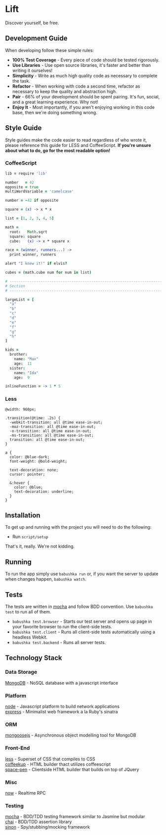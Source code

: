 # Lift

Discover yourself, be free.

## Development Guide

When developing follow these simple rules:

 * **100% Test Coverage** - Every piece of code should be tested rigorously.
 * **Use Libraries** - Use open source libraries, it's faster and better than writing it ourselves!
 * **Simplicity** - Write as much high quality code as necessary to complete the task.
 * **Refactor** - When working with code a second time, refactor as necessary to keep the quality and abstraction high.
 * **Pair** - 66% of your development should be spent pairing. It's fun, social, and a great learning experience. Why not!
 * **Enjoy It** - Most importantly, if you aren't enjoying working in this code base, then we're doing something wrong.

## Style Guide

Style guides make the code easier to read regardless of who wrote it, please reference this guide for LESS and CoffeeScript. **If you're unsure about what to do, go for the most readable option!**

### CoffeeScript

```coffeescript
lib = require 'lib'

number   = 42
opposite = true
multiWordVariable = 'camelcase'

number = -42 if opposite

square = (x) -> x * x

list = [1, 2, 3, 4, 5]

math =
  root:   Math.sqrt
  square: square
  cube:   (x) -> x * square x

race = (winner, runners...) ->
  print winner, runners

alert "I knew it!" if elvis?

cubes = (math.cube num for num in list)

# ------------------------------------------------------------------------------
# Section
# ------------------------------------------------------------------------------

largeList = [
  "a"
  "b"
  "c"
  "d"
  "e"
  "f"
  "g"
  "h"
]

kids =
  brother:
    name: "Max"
    age:  11
  sister:
    name: "Ida"
    age:  9

inlineFunction = -> 1 * 5
```

### Less

```less
@width: 960px;

.transition(@time: .2s) {
  -webkit-transition: all @time ease-in-out;
  -moz-transition: all @time ease-in-out;
  -o-transition: all @time ease-in-out;
  -ms-transition: all @time ease-in-out;
  transition: all @time ease-in-out;
}

a {
  color: @blue-dark;
  font-weight: @bold-weight;

  text-decoration: none;
  cursor: pointer;

  &:hover {
    color: @blue;
    text-decoration: underline;
  }
}
```

## Installation

To get up and running with the project you will need to do the following:

 * Run `script/setup`

That's it, really. We're not kidding.

## Running

To run the app simply use `babushka run` or, if you want the server to update when changes happen, `babushka watch`.

## Tests

The tests are written in [mocha](http://visionmedia.github.com/mocha/) and follow BDD convention. Use `babushka test` to run all of them.

 * `babushka test.browser` - Starts our test server and opens up page in your favorite browser to run the client-side tests.
 * `babushka test.client` - Runs all client-side tests automatically using a headless Webkit.
 * `babushka test.backend` - Runs all server tests.

## Technology Stack

### Data Storage

[MongoDB](http://www.mongodb.org/) - NoSQL database with a javascript interface

### Platform

[node](http://www.nodejs.org) - Javascript platform to build network applications  
[express](http://www.expressjs.com) - Minimalist web framework a la Ruby's sinatra

### ORM

[mongoosejs](http://mongoosejs.com/) - Asynchronous object modelling tool for MongoDB 

### Front-End

[less](http://http://lesscss.org/) - Superset of CSS that compiles to CSS  
[coffeekup](http://http://coffeekup.org/) - HTML builder thact utilizes coffeescript  
[space-pen](https://github.com/BamPowLabs/space-pen) - Clientside HTML builder that builds on top of JQuery

### Misc

[now](http://nowjs.com/) - Realtime RPC

### Testing

[mocha](http://visionmedia.github.com/mocha/) - BDD/TDD testing framework similar to Jasmine but modular  
[chai](http://chaijs.com/) - BDD/TDD assertion library  
[sinon](http://sinonjs.org/) - Spy/stubbing/mocking framework
